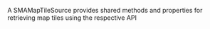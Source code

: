 A SMAMapTileSource provides shared methods and properties for retrieving map tiles using the respective API